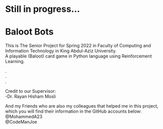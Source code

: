 # Still in progress...
# Baloot Bots

This is The Senior Project for Spring 2022 in Faculty of Computing and Information Technology in King Abdul-Aziz University.
<br>A playable (Baloot) card game in Python language using Reinforcement Learning.

.<br>
.<br>
.

Credit to our Supervisor:<br>
-Dr. Rayan Hisham Mosli

And my Friends who are also my colleagues that helped me in this project, which you will find their information in the GitHub accounts below:
<br>@MohammedA23
<br>@CodeManJoe
